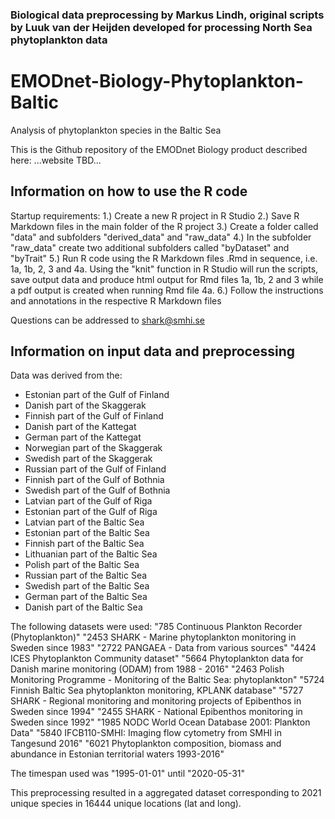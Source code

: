 ### Biological data preprocessing by Markus Lindh, original scripts by Luuk van der Heijden developed for processing North Sea phytoplankton data

# EMODnet-Biology-Phytoplankton-Baltic
Analysis of phytoplankton species in the Baltic Sea

This is the Github repository of the EMODnet Biology product described here:
...website TBD...

## Information on how to use the R code
Startup requirements:
1.) Create a new R project in R Studio
2.) Save R Markdown files in the main folder of the R project
3.) Create a folder called "data" and subfolders "derived_data" and "raw_data"
4.) In the subfolder "raw_data" create two additional subfolders called "byDataset" and "byTrait"
5.) Run R code using the R Markdown files .Rmd in sequence, i.e. 1a, 1b, 2, 3 and 4a. Using the "knit" function in R Studio will run the scripts, save output data and produce html output for Rmd files 1a, 1b, 2 and 3 while a pdf output is created when running Rmd file 4a.
6.) Follow the instructions and annotations in the respective R Markdown files

Questions can be addressed to shark@smhi.se

## Information on input data and preprocessing
Data was derived from the:
 - Estonian part of the Gulf of Finland
 - Danish part of the Skaggerak
 - Finnish part of the Gulf of Finland
 - Danish part of the Kattegat
 - German part of the Kattegat
 - Norwegian part of the Skaggerak
 - Swedish part of the Skaggerak
 - Russian part of the Gulf of Finland
 - Finnish part of the Gulf of Bothnia
 - Swedish part of the Gulf of Bothnia
 - Latvian part of the Gulf of Riga
 - Estonian part of the Gulf of Riga
 - Latvian part of the Baltic Sea
 - Estonian part of the Baltic Sea
 - Finnish part of the Baltic Sea
 - Lithuanian part of the Baltic Sea
 - Polish part of the Baltic Sea
 - Russian part of the Baltic Sea
 - Swedish part of the Baltic Sea
 - German part of the Baltic Sea
 - Danish part of the Baltic Sea
 
The following datasets were used:
"785 Continuous Plankton Recorder (Phytoplankton)"
"2453 SHARK - Marine phytoplankton monitoring in Sweden since 1983"
"2722 PANGAEA - Data from various sources"
"4424 ICES Phytoplankton Community dataset"
"5664 Phytoplankton data for Danish marine monitoring (ODAM) from 1988 - 2016"
"2463 Polish Monitoring Programme - Monitoring of the Baltic Sea: phytoplankton"
"5724 Finnish Baltic Sea phytoplankton monitoring, KPLANK database"
"5727 SHARK - Regional monitoring and monitoring projects of Epibenthos in Sweden since 1994"
"2455 SHARK - National Epibenthos monitoring in Sweden since 1992"
"1985 NODC World Ocean Database 2001: Plankton Data"
"5840 IFCB110-SMHI: Imaging flow cytometry from SMHI in Tangesund 2016"
"6021 Phytoplankton composition, biomass and abundance in Estonian territorial waters 1993-2016"

The timespan used was "1995-01-01" until "2020-05-31"

This preprocessing resulted in a aggregated dataset corresponding to 2021 unique species in 16444 unique locations (lat and long).
